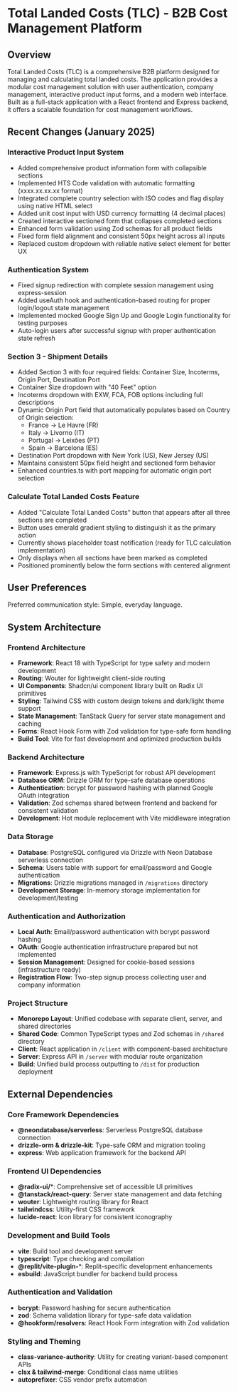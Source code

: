 # Total Landed Costs (TLC) - B2B Cost Management Platform

## Overview

Total Landed Costs (TLC) is a comprehensive B2B platform designed for managing and calculating total landed costs. The application provides a modular cost management solution with user authentication, company management, interactive product input forms, and a modern web interface. Built as a full-stack application with a React frontend and Express backend, it offers a scalable foundation for cost management workflows.

## Recent Changes (January 2025)

### Interactive Product Input System
- Added comprehensive product information form with collapsible sections
- Implemented HTS Code validation with automatic formatting (xxxx.xx.xx.xx format)
- Integrated complete country selection with ISO codes and flag display using native HTML select
- Added unit cost input with USD currency formatting (4 decimal places)
- Created interactive sectioned form that collapses completed sections
- Enhanced form validation using Zod schemas for all product fields
- Fixed form field alignment and consistent 50px height across all inputs
- Replaced custom dropdown with reliable native select element for better UX

### Authentication System
- Fixed signup redirection with complete session management using express-session
- Added useAuth hook and authentication-based routing for proper login/logout state management
- Implemented mocked Google Sign Up and Google Login functionality for testing purposes
- Auto-login users after successful signup with proper authentication state refresh

### Section 3 - Shipment Details
- Added Section 3 with four required fields: Container Size, Incoterms, Origin Port, Destination Port
- Container Size dropdown with "40 Feet" option
- Incoterms dropdown with EXW, FCA, FOB options including full descriptions
- Dynamic Origin Port field that automatically populates based on Country of Origin selection:
  - France → Le Havre (FR)
  - Italy → Livorno (IT)
  - Portugal → Leixões (PT)
  - Spain → Barcelona (ES)
- Destination Port dropdown with New York (US), New Jersey (US)
- Maintains consistent 50px field height and sectioned form behavior
- Enhanced countries.ts with port mapping for automatic origin port selection

### Calculate Total Landed Costs Feature
- Added "Calculate Total Landed Costs" button that appears after all three sections are completed
- Button uses emerald gradient styling to distinguish it as the primary action
- Currently shows placeholder toast notification (ready for TLC calculation implementation)
- Only displays when all sections have been marked as completed
- Positioned prominently below the form sections with centered alignment

## User Preferences

Preferred communication style: Simple, everyday language.

## System Architecture

### Frontend Architecture
- **Framework**: React 18 with TypeScript for type safety and modern development
- **Routing**: Wouter for lightweight client-side routing 
- **UI Components**: Shadcn/ui component library built on Radix UI primitives
- **Styling**: Tailwind CSS with custom design tokens and dark/light theme support
- **State Management**: TanStack Query for server state management and caching
- **Forms**: React Hook Form with Zod validation for type-safe form handling
- **Build Tool**: Vite for fast development and optimized production builds

### Backend Architecture
- **Framework**: Express.js with TypeScript for robust API development
- **Database ORM**: Drizzle ORM for type-safe database operations
- **Authentication**: bcrypt for password hashing with planned Google OAuth integration
- **Validation**: Zod schemas shared between frontend and backend for consistent validation
- **Development**: Hot module replacement with Vite middleware integration

### Data Storage
- **Database**: PostgreSQL configured via Drizzle with Neon Database serverless connection
- **Schema**: Users table with support for email/password and Google authentication
- **Migrations**: Drizzle migrations managed in `/migrations` directory
- **Development Storage**: In-memory storage implementation for development/testing

### Authentication and Authorization
- **Local Auth**: Email/password authentication with bcrypt password hashing
- **OAuth**: Google authentication infrastructure prepared but not implemented
- **Session Management**: Designed for cookie-based sessions (infrastructure ready)
- **Registration Flow**: Two-step signup process collecting user and company information

### Project Structure
- **Monorepo Layout**: Unified codebase with separate client, server, and shared directories
- **Shared Code**: Common TypeScript types and Zod schemas in `/shared` directory
- **Client**: React application in `/client` with component-based architecture
- **Server**: Express API in `/server` with modular route organization
- **Build**: Unified build process outputting to `/dist` for production deployment

## External Dependencies

### Core Framework Dependencies
- **@neondatabase/serverless**: Serverless PostgreSQL database connection
- **drizzle-orm & drizzle-kit**: Type-safe ORM and migration tooling
- **express**: Web application framework for the backend API

### Frontend UI Dependencies
- **@radix-ui/***: Comprehensive set of accessible UI primitives
- **@tanstack/react-query**: Server state management and data fetching
- **wouter**: Lightweight routing library for React
- **tailwindcss**: Utility-first CSS framework
- **lucide-react**: Icon library for consistent iconography

### Development and Build Tools
- **vite**: Build tool and development server
- **typescript**: Type checking and compilation
- **@replit/vite-plugin-***: Replit-specific development enhancements
- **esbuild**: JavaScript bundler for backend build process

### Authentication and Validation
- **bcrypt**: Password hashing for secure authentication
- **zod**: Schema validation library for type-safe data validation
- **@hookform/resolvers**: React Hook Form integration with Zod validation

### Styling and Theming
- **class-variance-authority**: Utility for creating variant-based component APIs
- **clsx & tailwind-merge**: Conditional class name utilities
- **autoprefixer**: CSS vendor prefix automation